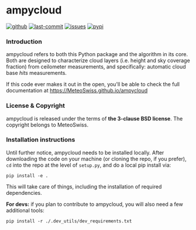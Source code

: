 # ampycloud

[![github](https://img.shields.io/github/release/MeteoSwiss/ampycloud.svg)](https://github.com/MeteoSwiss/ampycloud/releases)
[![last-commit](https://img.shields.io/github/last-commit/MeteoSwiss/ampycloud.svg?colorB=e6c000)](https://github.com/MeteoSwiss/ampycloud)
[![issues](https://img.shields.io/github/issues/MeteoSwiss/ampycloud.svg?colorB=b4001e)](https://github.com/MeteoSwiss/ampycloud/issues)
[![pypi](https://img.shields.io/pypi/v/ampycloud.svg?colorB=<brightgreen>)](https://pypi.python.org/pypi/ampycloud/)

### Introduction

ampycloud refers to both this Python package and the algorithm in its core. Both are designed to characterize cloud layers (i.e. height and sky coverage fraction) from ceilometer measurements, and specifically: automatic cloud base *hits* measurements.

If this code ever makes it out in the open, you'll be able to check the full documentation at
https://MeteoSwiss.github.io/ampycloud

### License & Copyright

ampycloud is released under the terms of **the 3-clause BSD license**. The copyright belongs to MeteoSwiss.

### Installation instructions

Until further notice, ampycloud needs to be installed locally. After downloading the code on your machine (or cloning the repo, if you prefer), `cd` into the repo at the level of `setup.py`, and
do a local pip install via:
```
pip install -e .
```

This will take care of things, including the installation of required dependencies.

**For devs:** if you plan to contribute to ampycloud, you will also need a few additional tools:
```
pip install -r ./.dev_utils/dev_requirements.txt
```
